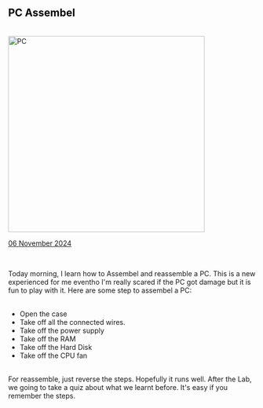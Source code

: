 <html>
  <body>
    <!--Contents-->
                    <div class="middle-container">
                        <div id="content1" class="alice">
                            <h2 id="Title" style="color: black;">PC Assembel</h2><br>
                            <img src="UTM/Class/Technology and Information System/PC Assembel/PC_Assemble.jpg" width="400px" alt="PC"> <br>
                                <p><u>06 November 2024</u><br>
                                    <div id="content2">
                                        <br><p>Today morning, I learn how to Assembel and reassemble a PC. This is a new experienced for me
                                            eventho I'm really scared if the PC got damage but it is fun to play with it. Here are some step to assembel a PC:
                                            <ul id="steps">
                                                <br><li>Open the case</li>
                                                <li>Take off all the connected wires.</li>
                                                <li>Take off the power supply</li>
                                                <li>Take off the RAM</li>
                                                <li>Take off the Hard Disk</li>
                                                <li>Take off the CPU fan</li>
                                            </ul><br>
                                            For reassemble, just reverse the steps. Hopefully it runs well.
                                            After the Lab, we going to take a quiz about what we learnt before. It's easy if you remember the steps.
                                        </p>
                                    </div>
                                </p>
  </body>
</html>
